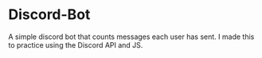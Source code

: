 # Discord-Bot
A simple discord bot that counts messages each user has sent. I made this to practice using the Discord API and JS.

